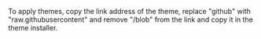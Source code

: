 To apply themes, copy the link address of the theme, replace "github" with "raw.githubusercontent" and remove "/blob" from the link and copy it in the theme installer.
